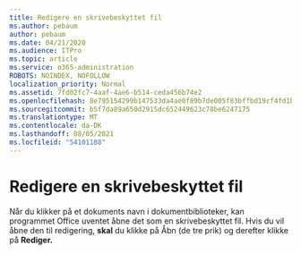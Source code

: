 ```yaml
---
title: Redigere en skrivebeskyttet fil
ms.author: pebaum
author: pebaum
ms.date: 04/21/2020
ms.audience: ITPro
ms.topic: article
ms.service: o365-administration
ROBOTS: NOINDEX, NOFOLLOW
localization_priority: Normal
ms.assetid: 7fd02fc7-4aaf-4ae6-b514-ceda456b74e2
ms.openlocfilehash: 8e795154299b147533da4ae0f89b7de005f83bffbd19cf4fd1b03c0d16d5598c
ms.sourcegitcommit: b5f7da89a650d2915dc652449623c78be6247175
ms.translationtype: MT
ms.contentlocale: da-DK
ms.lasthandoff: 08/05/2021
ms.locfileid: "54101188"
---
```

# <a name="edit-a-read-only-file"></a>Redigere en skrivebeskyttet fil

Når du klikker på et dokuments navn i dokumentbiblioteker, kan programmet Office uventet åbne det som en skrivebeskyttet fil. Hvis du vil åbne den til redigering, **skal** du klikke på Åbn (de tre prik) og derefter klikke på **Rediger.**
  

